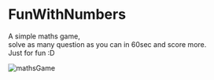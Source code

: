 # FunWithNumbers

A simple maths game,</br> solve as many question as you can in 60sec and score more.</br>
Just for fun :D


![mathsGame](https://user-images.githubusercontent.com/68998355/104342996-73cc9080-5521-11eb-8763-fdd93bb3444d.gif)
